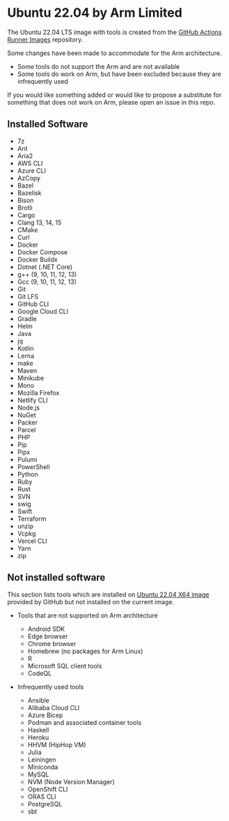 # Ubuntu 22.04 by Arm Limited 

The Ubuntu 22.04 LTS image with tools is created from the [GitHub Actions Runner Images](https://github.com/actions/runner-images) repository. 

Some changes have been made to accommodate for the Arm architecture. 
- Some tools do not support the Arm and are not available
- Some tools do work on Arm, but have been excluded because they are infrequently used

If you would like something added or would like to propose a substitute for something that does not work on Arm, please open an issue in this repo.

## Installed Software

- 7z
- Ant
- Aria2
- AWS CLI
- Azure CLI
- AzCopy
- Bazel
- Bazelisk
- Bison
- Brotli
- Cargo
- Clang 13, 14, 15
- CMake
- Curl
- Docker
- Docker Compose
- Docker Buildx
- Dotnet (.NET Core)
- g++ (9, 10, 11, 12, 13)
- Gcc (9, 10, 11, 12, 13)
- Git
- Git LFS
- GitHub CLI
- Google Cloud CLI
- Gradle
- Helm
- Java
- jq
- Kotlin
- Lerna
- make
- Maven
- Minikube
- Mono
- Mozilla Firefox
- Netlify CLI
- Node.js
- NuGet
- Packer
- Parcel
- PHP
- Pip
- Pipx
- Pulumi
- PowerShell
- Python
- Ruby
- Rust
- SVN
- swig
- Swift
- Terraform
- unzip
- Vcpkg
- Vercel CLI
- Yarn
- zip

## Not installed software

This section lists tools which are installed on [Ubuntu 22.04 X64 image](https://github.com/actions/runner-images/blob/main/images/ubuntu/Ubuntu2204-Readme.md) provided by GitHub but not installed on the current image.

-  Tools that are not supported on Arm architecture
    - Android SDK
    - Edge browser
    - Chrome browser
    - Homebrew (no packages for Arm Linux)
    - R 
    - Microsoft SQL client tools
    - CodeQL

- Infrequently used tools
    - Ansible
    - Alibaba Cloud CLI
    - Azure Bicep
    - Podman and associated container tools
    - Haskell
    - Heroku
    - HHVM (HipHop VM)
    - Julia
    - Leiningen
    - Miniconda
    - MySQL
    - NVM (Node Version Manager)
    - OpenShift CLI
    - ORAS CLI
    - PostgreSQL
    - sbt
